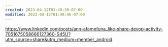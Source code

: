 ```yaml
---
created: 2023-04-12T01:49:39-07:00
modified: 2023-04-12T01:49:46-07:00
---
```


https://www.linkedin.com/posts/ann-afamefuna_like-share-devop-activity-7051675058666127360-S45U?utm_source=share&utm_medium=member_android

